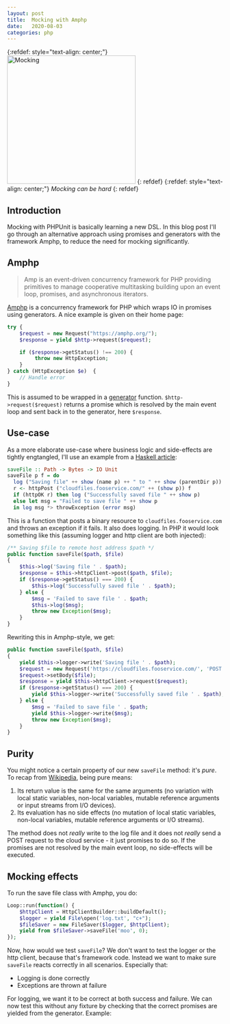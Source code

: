 ```yaml
---
layout: post
title:  Mocking with Amphp
date:   2020-08-03
categories: php
---
```


{:refdef: style="text-align: center;"}
<img src="{{ site.url }}/assets/img/mocking2.jpg" alt="Mocking" height="300px"/>
{: refdef}
{:refdef: style="text-align: center;"}
_Mocking can be hard_
{: refdef}

## Introduction

Mocking with PHPUnit is basically learning a new DSL. In this blog post I'll go through an alternative approach using promises and generators with the framework Amphp, to reduce the need for mocking significantly.

## Amphp

> Amp is an event-driven concurrency framework for PHP providing primitives to manage cooperative multitasking building upon an event loop, promises, and asynchronous iterators. 

[Amphp](https://amphp.org) is a concurrency framework for PHP which wraps IO in promises using generators. A nice example is given on their home page:

```php
try {
    $request = new Request("https://amphp.org/");
    $response = yield $http->request($request);

    if ($response->getStatus() !== 200) {
         throw new HttpException;
    }
} catch (HttpException $e)  {
    // Handle error
}
```

This is assumed to be wrapped in a [generator](https://www.php.net/manual/en/language.generators.overview.php) function. `$http->request($request)` returns a promise which is resolved by the main event loop and sent back in to the generator, here `$response`.

## Use-case

As a more elaborate use-case where business logic and side-effects are tightly engtangled, I'll use an example from a [Haskell article](https://degoes.net/articles/modern-fp):

```haskell
saveFile :: Path -> Bytes -> IO Unit
saveFile p f = do
  log ("Saving file" ++ show (name p) ++ " to " ++ show (parentDir p))
  r <- httpPost ("cloudfiles.fooservice.com/" ++ (show p)) f
  if (httpOK r) then log ("Successfully saved file " ++ show p)
  else let msg = "Failed to save file " ++ show p
  in log msg *> throwException (error msg)
```

This is a function that posts a binary resource to `cloudfiles.fooservice.com` and throws an exception if it fails. It also does logging. In PHP it would look something like this (assuming logger and http client are both injected):

```php
/** Saving $file to remote host address $path */
public function saveFile($path, $file)
{
    $this->log('Saving file ' . $path);
    $response = $this->httpClient->post($path, $file);
    if ($response->getStatus() === 200) {
        $this->log('Successfully saved file ' . $path);
    } else {
        $msg = 'Failed to save file ' . $path;
        $this->log($msg);
        throw new Exception($msg);
    }
}
```

Rewriting this in Amphp-style, we get:

```php
public function saveFile($path, $file)
{
    yield $this->logger->write('Saving file ' . $path);
    $request = new Request('https://cloudfiles.fooservice.com/', 'POST');
    $request->setBody($file);
    $response = yield $this->httpClient->request($request);
    if ($response->getStatus() === 200) {
        yield $this->logger->write('Successfully saved file ' . $path);
    } else {
        $msg = 'Failed to save file ' . $path;
        yield $this->logger->write($msg);
        throw new Exception($msg);
    }
}
```

## Purity

You might notice a certain property of our new `saveFile` method: it's _pure_. To recap from [Wikipedia](https://en.wikipedia.org/wiki/Pure_function), being pure means:

1. Its return value is the same for the same arguments (no variation with local static variables, non-local variables, mutable reference arguments or input streams from I/O devices).
2. Its evaluation has no side effects (no mutation of local static variables, non-local variables, mutable reference arguments or I/O streams).

The method does not _really_ write to the log file and it does not _really_ send a POST request to the cloud service - it just promises to do so. If the promises are not resolved by the main event loop, no side-effects will be executed.

## Mocking effects

To run the save file class with Amphp, you do:

```php
Loop::run(function() {
    $httpClient = HttpClientBuilder::buildDefault();
    $logger = yield File\open('log.txt', "c+");
    $fileSaver = new FileSaver($logger, $httpClient);
    yield from $fileSaver->saveFile('moo', 0);
});
```

Now, how would we test `saveFile`? We don't want to test the logger or the http client, because that's framework code. Instead we want to make sure `saveFile` reacts correctly in all scenarios. Especially that:

* Logging is done correctly
* Exceptions are thrown at failure

For logging, we want it to be correct at both success and failure. We can now test this without any fixture by checking that the correct promises are yielded from the generator. Example:


